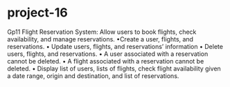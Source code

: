 # project-16
Gp11 Flight Reservation System: Allow users to book flights, check availability, and manage reservations.
•Create a user, flights, and reservations.
• Update users, flights, and reservations’ information
• Delete users, flights, and reservations.
  • A user associated with a reservation cannot be deleted.
  • A flight associated with a reservation cannot be deleted.
• Display list of users, lists of flights, check flight availability given a date range, origin and destination, and list of reservations.
